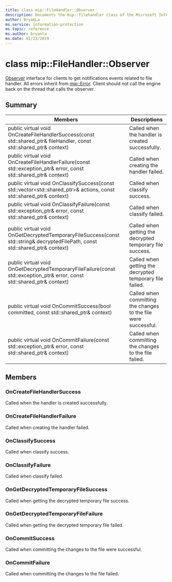 ```yaml
---
title: class mip::FileHandler::Observer 
description: Documents the mip::filehandler class of the Microsoft Information Protection (MIP) SDK.
author: BryanLa
ms.service: information-protection
ms.topic: reference
ms.author: bryanla
ms.date: 01/23/2019
---
```


# class mip::FileHandler::Observer 
[Observer](class_mip_filehandler_observer.md) interface for clients to get notifications events related to file handler.
All errors inherit from [mip::Error](class_mip_error.md). 
Client should not call the engine back on the thread that calls the observer.
  
## Summary
 Members                        | Descriptions                                
--------------------------------|---------------------------------------------
public virtual void OnCreateFileHandlerSuccess(const std::shared_ptr<FileHandler>& fileHandler, const std::shared_ptr<void>& context)  |  Called when the handler is created successfully.
public virtual void OnCreateFileHandlerFailure(const std::exception_ptr& error, const std::shared_ptr<void>& context)  |  Called when creating the handler failed.
public virtual void OnClassifySuccess(const std::vector<std::shared_ptr<Action>>& actions, const std::shared_ptr<void>& context)  |  Called when classify success.
public virtual void OnClassifyFailure(const std::exception_ptr& error, const std::shared_ptr<void>& context)  |  Called when classify failed.
public virtual void OnGetDecryptedTemporaryFileSuccess(const std::string& decryptedFilePath, const std::shared_ptr<void>& context)  |  Called when getting the decrypted temporary file success.
public virtual void OnGetDecryptedTemporaryFileFailure(const std::exception_ptr& error, const std::shared_ptr<void>& context)  |  Called when getting the decrypted temporary file failed.
public virtual void OnCommitSuccess(bool committed, const std::shared_ptr<void>& context)  |  Called when committing the changes to the file were successful.
public virtual void OnCommitFailure(const std::exception_ptr& error, const std::shared_ptr<void>& context)  |  Called when committing the changes to the file failed.
  
## Members
  
### OnCreateFileHandlerSuccess
Called when the handler is created successfully.
  
### OnCreateFileHandlerFailure
Called when creating the handler failed.
  
### OnClassifySuccess
Called when classify success.
  
### OnClassifyFailure
Called when classify failed.
  
### OnGetDecryptedTemporaryFileSuccess
Called when getting the decrypted temporary file success.
  
### OnGetDecryptedTemporaryFileFailure
Called when getting the decrypted temporary file failed.
  
### OnCommitSuccess
Called when committing the changes to the file were successful.
  
### OnCommitFailure
Called when committing the changes to the file failed.